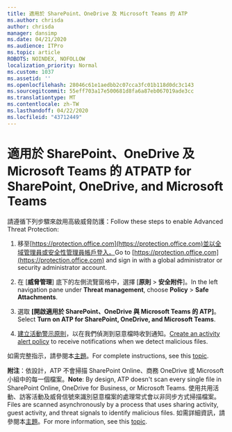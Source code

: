 ```yaml
---
title: 適用於 SharePoint、OneDrive 及 Microsoft Teams 的 ATP
ms.author: chrisda
author: chrisda
manager: dansimp
ms.date: 04/21/2020
ms.audience: ITPro
ms.topic: article
ROBOTS: NOINDEX, NOFOLLOW
localization_priority: Normal
ms.custom: 1037
ms.assetid: ''
ms.openlocfilehash: 28046c61e1aedbb2c07cca3fc01b118d0dc3c143
ms.sourcegitcommit: 55eff703a17e500681d8fa6a87eb067019ade3cc
ms.translationtype: MT
ms.contentlocale: zh-TW
ms.lasthandoff: 04/22/2020
ms.locfileid: "43712449"
---
```

# <a name="atp-for-sharepoint-onedrive-and-microsoft-teams"></a><span data-ttu-id="28020-102">適用於 SharePoint、OneDrive 及 Microsoft Teams 的 ATP</span><span class="sxs-lookup"><span data-stu-id="28020-102">ATP for SharePoint, OneDrive, and Microsoft Teams</span></span>

<span data-ttu-id="28020-103">請遵循下列步驟來啟用高級威脅防護：</span><span class="sxs-lookup"><span data-stu-id="28020-103">Follow these steps to enable Advanced Threat Protection:</span></span>

1. <span data-ttu-id="28020-104">移至[https://protection.office.com](https://protection.office.com)並以全域管理員或安全性管理員帳戶登入。</span><span class="sxs-lookup"><span data-stu-id="28020-104">Go to [https://protection.office.com](https://protection.office.com) and sign in with a global administrator or security administrator account.</span></span>

2. <span data-ttu-id="28020-105">在 [**威脅管理**] 底下的左側流覽窗格中，選擇 [**原則** \> **安全附件**]。</span><span class="sxs-lookup"><span data-stu-id="28020-105">In the left navigation pane under **Threat management**, choose **Policy** \> **Safe Attachments**.</span></span>

3. <span data-ttu-id="28020-106">選取 **[開啟適用於 SharePoint、OneDrive 與 Microsoft Teams 的 ATP]**。</span><span class="sxs-lookup"><span data-stu-id="28020-106">Select **Turn on ATP for SharePoint, OneDrive, and Microsoft Teams**.</span></span>

4. <span data-ttu-id="28020-107">[建立活動警示原則](https://docs.microsoft.com/office365/securitycompliance/create-activity-alerts)，以在我們偵測到惡意檔時收到通知。</span><span class="sxs-lookup"><span data-stu-id="28020-107">[Create an activity alert policy](https://docs.microsoft.com/office365/securitycompliance/create-activity-alerts) to receive notifications when we detect malicious files.</span></span>

<span data-ttu-id="28020-108">如需完整指示，請參閱本[主題](https://docs.microsoft.com/office365/securitycompliance/turn-on-atp-for-spo-odb-and-teams)。</span><span class="sxs-lookup"><span data-stu-id="28020-108">For complete instructions, see this [topic](https://docs.microsoft.com/office365/securitycompliance/turn-on-atp-for-spo-odb-and-teams).</span></span>

<span data-ttu-id="28020-109">**附注**：依設計，ATP 不會掃描 SharePoint Online、商務 OneDrive 或 Microsoft 小組中的每一個檔案。</span><span class="sxs-lookup"><span data-stu-id="28020-109">**Note**: By design, ATP doesn't scan every single file in SharePoint Online, OneDrive for Business, or Microsoft Teams.</span></span> <span data-ttu-id="28020-110">使用共用活動、訪客活動及威脅信號來識別惡意檔案的處理常式會以非同步方式掃描檔案。</span><span class="sxs-lookup"><span data-stu-id="28020-110">Files are scanned asynchronously by a process that uses sharing activity, guest activity, and threat signals to identify malicious files.</span></span> <span data-ttu-id="28020-111">如需詳細資訊，請參閱本[主題](https://docs.microsoft.com/office365/securitycompliance/atp-for-spo-odb-and-teams)。</span><span class="sxs-lookup"><span data-stu-id="28020-111">For more information, see this [topic](https://docs.microsoft.com/office365/securitycompliance/atp-for-spo-odb-and-teams).</span></span>
